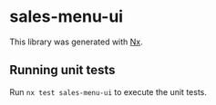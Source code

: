 # sales-menu-ui

This library was generated with [Nx](https://nx.dev).

## Running unit tests

Run `nx test sales-menu-ui` to execute the unit tests.
